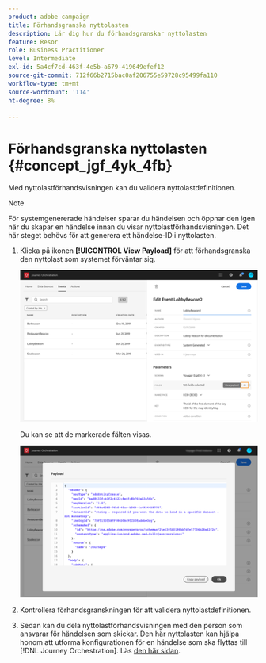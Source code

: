 ```yaml
---
product: adobe campaign
title: Förhandsgranska nyttolasten
description: Lär dig hur du förhandsgranskar nyttolasten
feature: Resor
role: Business Practitioner
level: Intermediate
exl-id: 5a4cf7cd-463f-4e5b-a679-419649efef12
source-git-commit: 712f66b2715bac0af206755e59728c95499fa110
workflow-type: tm+mt
source-wordcount: '114'
ht-degree: 8%

---
```


# Förhandsgranska nyttolasten {#concept_jgf_4yk_4fb}

Med nyttolastförhandsvisningen kan du validera nyttolastdefinitionen.

>[!NOTE]
>
>För systemgenererade händelser sparar du händelsen och öppnar den igen när du skapar en händelse innan du visar nyttolastförhandsvisningen. Det här steget behövs för att generera ett händelse-ID i nyttolasten.

1. Klicka på ikonen **[!UICONTROL View Payload]** för att förhandsgranska den nyttolast som systemet förväntar sig.

   ![](../assets/journey13.png)

   Du kan se att de markerade fälten visas.

   ![](../assets/journey14.png)

1. Kontrollera förhandsgranskningen för att validera nyttolastdefinitionen.

1. Sedan kan du dela nyttolastförhandsvisningen med den person som ansvarar för händelsen som skickar. Den här nyttolasten kan hjälpa honom att utforma konfigurationen för en händelse som ska flyttas till [!DNL Journey Orchestration]. Läs [den här sidan](../event/additional-steps-to-send-events-to-journey-orchestration.md).
